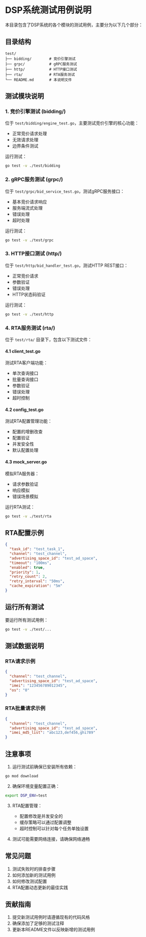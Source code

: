 # DSP系统测试用例说明

本目录包含了DSP系统的各个模块的测试用例，主要分为以下几个部分：

## 目录结构

```
test/
├── bidding/        # 竞价引擎测试
├── grpc/           # gRPC服务测试
├── http/           # HTTP接口测试
├── rta/            # RTA服务测试
└── README.md       # 本说明文件
```

## 测试模块说明

### 1. 竞价引擎测试 (bidding/)

位于 `test/bidding/engine_test.go`，主要测试竞价引擎的核心功能：

- 正常竞价请求处理
- 无效请求处理
- 边界条件测试

运行测试：
```bash
go test -v ./test/bidding
```

### 2. gRPC服务测试 (grpc/)

位于 `test/grpc/bid_service_test.go`，测试gRPC服务接口：

- 基本竞价请求响应
- 服务端流式处理
- 错误处理
- 超时处理

运行测试：
```bash
go test -v ./test/grpc
```

### 3. HTTP接口测试 (http/)

位于 `test/http/bid_handler_test.go`，测试HTTP REST接口：

- 正常竞价请求
- 参数验证
- 错误处理
- HTTP状态码验证

运行测试：
```bash
go test -v ./test/http
```

### 4. RTA服务测试 (rta/)

位于 `test/rta/` 目录下，包含以下测试文件：

#### 4.1 client_test.go
测试RTA客户端功能：
- 单次查询接口
- 批量查询接口
- 参数验证
- 错误处理
- 超时控制

#### 4.2 config_test.go
测试RTA配置管理功能：
- 配置的增删改查
- 配置验证
- 并发安全性
- 默认配置处理

#### 4.3 mock_server.go
模拟RTA服务器：
- 请求参数验证
- 响应模拟
- 错误场景模拟

运行RTA测试：
```bash
go test -v ./test/rta
```

## RTA配置示例

```json
{
  "task_id": "test_task_1",
  "channel": "test_channel",
  "advertising_space_id": "test_ad_space",
  "timeout": "100ms",
  "enabled": true,
  "priority": 1,
  "retry_count": 2,
  "retry_interval": "50ms",
  "cache_expiration": "5m"
}
```

## 运行所有测试

要运行所有测试用例：

```bash
go test -v ./test/...
```

## 测试数据说明

### RTA请求示例

```json
{
  "channel": "test_channel",
  "advertising_space_id": "test_ad_space",
  "imei": "123456789012345",
  "os": "0"
}
```

### RTA批量请求示例

```json
{
  "channel": "test_channel",
  "advertising_space_id": "test_ad_space",
  "imei_md5_list": "abc123,def456,ghi789"
}
```

## 注意事项

1. 运行测试前确保已安装所有依赖：
```bash
go mod download
```

2. 确保环境变量配置正确：
```bash
export DSP_ENV=test
```

3. RTA配置管理：
   - 配置修改是并发安全的
   - 缓存策略可以通过配置调整
   - 超时控制可以针对每个任务单独设置

4. 测试可能需要网络连接，请确保网络通畅

## 常见问题

1. 测试失败时的排查步骤
2. 如何添加新的测试用例
3. 如何修改测试配置
4. RTA配置动态更新的最佳实践

## 贡献指南

1. 提交新测试用例时请遵循现有的代码风格
2. 确保添加了足够的测试注释
3. 更新本README文件以反映新增的测试用例 